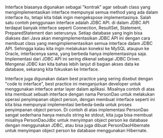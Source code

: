 Interface biasanya digunakan sebagai "kontrak" agar sebuah class yang mengimplementasikan
interface mempunyai semua method yang ada dalam interface itu, tetapi kita tidak ingin
mengekspose implementasinya. Salah satu contoh penggunaan interface adalah JDBC API. di
dalam JDBC API terdapat banyak interface seperti Connection, ResultSet, Statement,
PreparedStatement dan seterusnya. Setiap database yang ingin bisa diakses dari Java akan
mengimplementasikan JDBC API ini dengan cara membuat class yang mengimplementasikan
semua interface dalam JDBC API. Sehingga kalau kita ingin melakukan koneksi ke MySQL
ataupun ke Oracle, interfacenya sama, yang berbeda hanya implementasinya saja.
Implementasi dari JDBC API ini sering dikenal sebagai JDBC Driver. Mengenai JDBC kan kita
bahas lebih lanjut di bagian akses data ke database, sekarang kita fokuskan ke Interface.


Interface juga digunakan dalam best practice yang sering disebut dengan "code to interface",
best practice ini menganjurkan developer untuk menggunakan interface antar layer dalam
aplikasi. Misalnya contoh di atas kita membuat sebuah interface dengan nama PersonDao
untuk melakukan operasi penyimpanan object person, dengan membuat interface seperti ini
kita bisa mempunyai implementasi berbeda-beda untuk proses penyimpanan object person. Di
contoh di atas implementasi PersonDao sangat sederhana hanya menulis string ke stdout, kita
juga bisa membuat misalnya PersonDaoJdbc untuk menyimpan object person ke database
dengan menggunakan JDBC, atau bisa juga dibuat PersonDaoHibernate untuk menyimpan
object person ke database menggunakan Hibernate.
